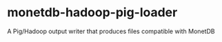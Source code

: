 monetdb-hadoop-pig-loader
=========================

A Pig/Hadoop output writer that produces files compatible with MonetDB

